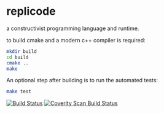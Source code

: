 replicode
=========

a constructivist programming language and runtime.

to build cmake and a modern c++ compiler is required:

```bash
mkdir build
cd build
cmake ..
make
```

An optional step after building is to run the automated tests:

```bash
make test
```

[![Build Status](https://travis-ci.org/sandsmark/replicode.svg?branch=travis)](https://travis-ci.org/sandsmark/replicode)
[![Coverity Scan Build Status](https://scan.coverity.com/projects/3254/badge.svg)](https://scan.coverity.com/projects/3254)

